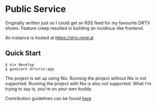 # Public Service
Originally written just so I could get an RSS feed for my favourite DRTV shows.
Feature creep resulted in building an invidious-like frontend.

An instance is hosted at https://drtv.rend.al

## Quick Start
```
$ nix develop
$ gunicorn drtvrss:app
```
The project is set up using Nix.
Running the project without Nix is not supported.
Running the project with Nix is also not supported.
What I'm trying to say is, you're on your own buddy.

Contribution guidelines can be found [here](https://www.youtube.com/watch?v=gWexE-YVnOs)
